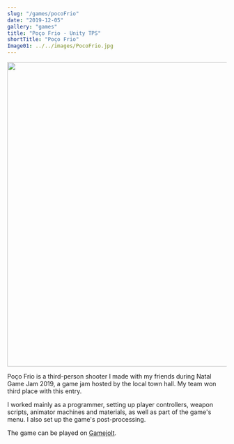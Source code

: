 ```yaml
---
slug: "/games/pocoFrio"
date: "2019-12-05"
gallery: "games"
title: "Poço Frio - Unity TPS"
shortTitle: "Poço Frio"
Image01: ../../images/PocoFrio.jpg
---
```


<img src="https://i.imgur.com/rrY0tFd.jpg" style="width: 50em"/>

Poço Frio is a third-person shooter I made with my friends during Natal Game Jam 2019, a game jam hosted by the local town hall. My team won third place with this entry.

I worked mainly as a programmer, setting up player controllers, weapon scripts, animator machines and materials, as well as part of the game's menu. I also set up the game's post-processing.

The game can be played on [Gamejolt](https://gamejolt.com/games/pocofrio/454479).